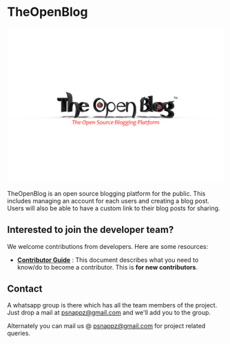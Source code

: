 # TheOpenBlog
<img src="/images/TheOpenBlog.png"> 

TheOpenBlog is an open source blogging platform for the public. This includes managing an account for each users and creating a blog post. Users will also be able to have a custom link to their blog posts for sharing.

## Interested to join the developer team?
We welcome contributions from developers. Here are some resources:
  * [**Contributor Guide**](/docs/contribute.md) : This document describes what you need to know/do to become a contributor. This is **for new contributors**.
  
## Contact
A whatsapp group is there which has all the team members of the project. Just drop a mail at psnappz@gmail.com and we'll add you to the group.

Alternately you can mail us @ psnappz@gmail.com for project related queries.
